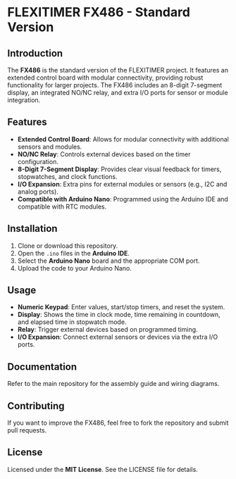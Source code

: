 # FLEXITIMER FX486 - Standard Version

## Introduction
The **FX486** is the standard version of the FLEXITIMER project. It features an extended control board with modular connectivity, providing robust functionality for larger projects. The FX486 includes an 8-digit 7-segment display, an integrated NO/NC relay, and extra I/O ports for sensor or module integration.

## Features
- **Extended Control Board**: Allows for modular connectivity with additional sensors and modules.
- **NO/NC Relay**: Controls external devices based on the timer configuration.
- **8-Digit 7-Segment Display**: Provides clear visual feedback for timers, stopwatches, and clock functions.
- **I/O Expansion**: Extra pins for external modules or sensors (e.g., I2C and analog ports).
- **Compatible with Arduino Nano**: Programmed using the Arduino IDE and compatible with RTC modules.

## Installation
1. Clone or download this repository.
2. Open the `.ino` files in the **Arduino IDE**.
3. Select the **Arduino Nano** board and the appropriate COM port.
4. Upload the code to your Arduino Nano.

## Usage
- **Numeric Keypad**: Enter values, start/stop timers, and reset the system.
- **Display**: Shows the time in clock mode, time remaining in countdown, and elapsed time in stopwatch mode.
- **Relay**: Trigger external devices based on programmed timing.
- **I/O Expansion**: Connect external sensors or devices via the extra I/O ports.

## Documentation
Refer to the main repository for the assembly guide and wiring diagrams.

## Contributing
If you want to improve the FX486, feel free to fork the repository and submit pull requests.

## License
Licensed under the **MIT License**. See the LICENSE file for details.
